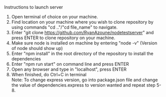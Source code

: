 Instructions to launch server

1. Open terminal of choice on your machine.
2. Find location on your machine where you wish to clone repository by using commands "cd .."/"cd file_name" to navigate.
3. Enter "git clone https://github.com/RyanAzoune/nodetestserver" and press ENTER to clone repository on your machine.
4. Make sure node is installed on machine by entering "node -v" (Version of node should show up)
5. Enter "npm install" in the root directory of the repository to install the dependencies
6. Enter "npm run start" on command line and press ENTER
7. Open any browser and type in "localhost", press ENTER
8. When finished, do Ctrl+C in terminal  
Note: To change express version, go into package.json file and change the value of dependencies.express 
to version wanted and repeat step 5-8.
